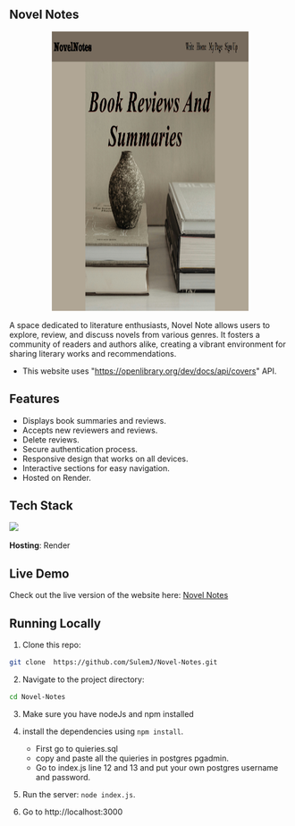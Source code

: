 ## Novel Notes

<div align="center"> <img  src="./public/pics/bookreview.png" style="width:70%; height:500px;" alt="Responsive image"></div>

A space dedicated to literature enthusiasts, Novel Note allows users to explore, review, and discuss novels from various genres. It fosters a community of readers and authors alike, creating a vibrant environment for sharing literary works and recommendations.

- This website uses "https://openlibrary.org/dev/docs/api/covers" API.


## Features

 - Displays book summaries and reviews.
 - Accepts new reviewers and reviews.
 - Delete reviews.
 - Secure authentication process.
 - Responsive design that works on all devices.
 - Interactive sections for easy navigation.
 - Hosted on Render.



## Tech Stack

<a href="https://skillicons.dev">
   <img src="https://skillicons.dev/icons?i=ejs,bootstrap,css,js,nodejs,npm,postgres" />
</a>


 **Hosting**: Render
  

## Live Demo

Check out the live version of the website here: <a href="https://novel-note.onrender.com/" > Novel Notes </a> 

## Running Locally

1. Clone this repo:

```bash
git clone  https://github.com/SulemJ/Novel-Notes.git
```
2. Navigate to the project directory:

```bash
cd Novel-Notes
```
3. Make sure you have nodeJs and npm installed

4. install the dependencies using `npm install`.

     - First go to quieries.sql 
     - copy and paste all the quieries in postgres pgadmin.
     - Go to index.js line 12 and 13 and put your own postgres username and password.

5. Run the server: `node index.js`.

6. Go to http://localhost:3000
